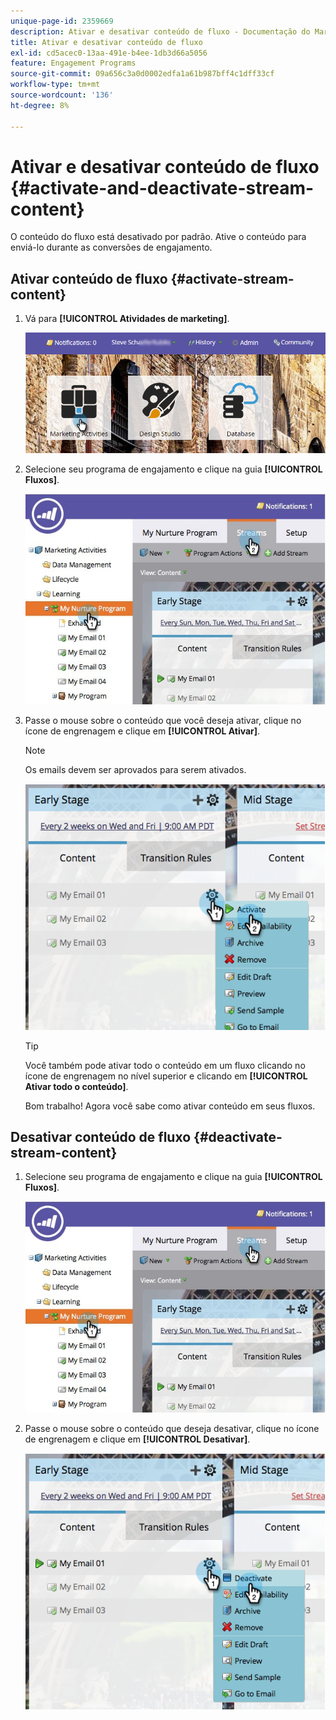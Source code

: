 ```yaml
---
unique-page-id: 2359669
description: Ativar e desativar conteúdo de fluxo - Documentação do Marketo - Documentação do produto
title: Ativar e desativar conteúdo de fluxo
exl-id: cd5acec0-13aa-491e-b4ee-1db3d66a5056
feature: Engagement Programs
source-git-commit: 09a656c3a0d0002edfa1a61b987bff4c1dff33cf
workflow-type: tm+mt
source-wordcount: '136'
ht-degree: 8%

---
```


# Ativar e desativar conteúdo de fluxo {#activate-and-deactivate-stream-content}

O conteúdo do fluxo está desativado por padrão. Ative o conteúdo para enviá-lo durante as conversões de engajamento.

## Ativar conteúdo de fluxo {#activate-stream-content}

1. Vá para **[!UICONTROL Atividades de marketing]**.

   ![](assets/login-marketing-activities.png)

1. Selecione seu programa de engajamento e clique na guia **[!UICONTROL Fluxos]**.

   ![](assets/cloneasteam.jpg)

1. Passe o mouse sobre o conteúdo que você deseja ativar, clique no ícone de engrenagem e clique em **[!UICONTROL Ativar]**.

   >[!NOTE]
   >
   >Os emails devem ser aprovados para serem ativados.

   ![](assets/image2014-9-15-16-3a33-3a42.png)

   >[!TIP]
   >
   >Você também pode ativar todo o conteúdo em um fluxo clicando no ícone de engrenagem no nível superior e clicando em **[!UICONTROL Ativar todo o conteúdo]**.

   Bom trabalho! Agora você sabe como ativar conteúdo em seus fluxos.

## Desativar conteúdo de fluxo {#deactivate-stream-content}

1. Selecione seu programa de engajamento e clique na guia **[!UICONTROL Fluxos]**.

   ![](assets/cloneasteam.jpg)

1. Passe o mouse sobre o conteúdo que deseja desativar, clique no ícone de engrenagem e clique em **[!UICONTROL Desativar]**.

   ![](assets/image2014-9-15-16-3a34-3a25.png)
